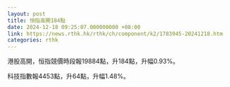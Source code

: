 ```yaml
---
layout: post
title: 恒指高開184點
date: 2024-12-18 09:25:07.000000000 +08:00
link: https://news.rthk.hk/rthk/ch/component/k2/1783945-20241218.htm
categories: rthk
---
```


港股高開，恒指競價時段報19884點，升184點，升幅0.93%。

科技指數報4453點，升64點，升幅1.48%。
